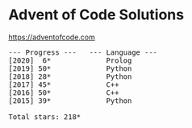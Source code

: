 # Advent of Code Solutions

https://adventofcode.com

<pre>
--- Progress ---   --- Language ---
[2020]  6*             Prolog
[2019] 50*             Python
[2018] 28*             Python
[2017] 45*             C++
[2016] 50*             C++
[2015] 39*             Python

Total stars: 218*
</pre>
